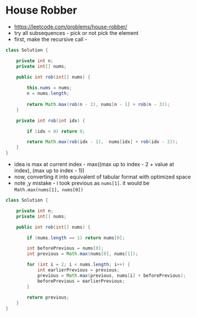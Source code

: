# House Robber

- https://leetcode.com/problems/house-robber/
- try all subsequences - pick or not pick the element
- first, make the recursive call - 

```java
class Solution {

    private int n;
    private int[] nums;

    public int rob(int[] nums) {
        
        this.nums = nums;
        n = nums.length;
        
        return Math.max(rob(n - 2), nums[n - 1] + rob(n - 3));
    }

    private int rob(int idx) {

        if (idx < 0) return 0;

        return Math.max(rob(idx - 1),  nums[idx] + rob(idx - 2));
    }
}
```

- idea is max at current index - max((max up to index - 2 + value at index), (max up to index - 1))
- now, converting it into equivalent of tabular format with optimized space
- note ,y mistake - i took previous as `nums[1]`. it would be `Math.max(nums[1], nums[0])`

```java
class Solution {

    private int n;
    private int[] nums;

    public int rob(int[] nums) {

        if (nums.length == 1) return nums[0];

        int beforePrevious = nums[0];
        int previous = Math.max(nums[0], nums[1]);

        for (int i = 2; i < nums.length; i++) {
            int earlierPrevious = previous;
            previous = Math.max(previous, nums[i] + beforePrevious);
            beforePrevious = earlierPrevious;
        }
        
        return previous;
    }
}

```

